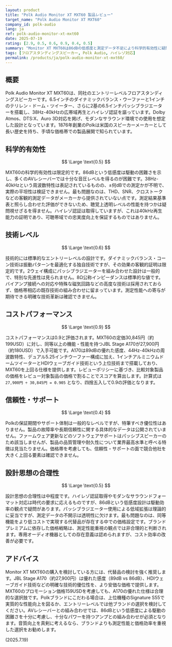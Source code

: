 ```yaml
---
layout: product
title: "Polk Audio Monitor XT MXT60 製品レビュー"
target_name: "Polk Audio Monitor XT MXT60"
company_id: polk-audio
lang: ja
ref: polk-audio-monitor-xt-mxt60
date: 2025-07-19
rating: [2.9, 0.5, 0.6, 0.9, 0.4, 0.5]
summary: "Monitor XT MXT60は86dBの低感度と測定データ不足により科学的有効性に疑問が残るものの、JBL Stage A170が僅かに安価なためコストパフォーマンスは0.9と評価されます。"
tags: [フロアスタンディングスピーカー, Polk Audio, ハイレゾ対応]
permalink: /products/ja/polk-audio-monitor-xt-mxt60/
---
```


## 概要

Polk Audio Monitor XT MXT60は、同社のエントリーレベルフロアスタンディングスピーカーです。6.5インチのダイナミックバランス・ウーファーと1インチのテリレン・ドーム・ツイーター、さらに2基の6.5インチパッシブラジエーターを搭載し、38Hz-40kHzの広帯域再生とハイレゾ認証を謳っています。Dolby Atmos、DTS:X、Auro 3D対応を掲げ、モダンなサラウンド環境での使用を想定した設計となっています。1876年創業のPolkは米国のスピーカーメーカーとして長い歴史を持ち、手頃な価格帯での製品展開で知られています。

## 科学的有効性

$$ \Large \text{0.5} $$

MXT60の科学的有効性は限定的です。86dBという低感度は駆動の困難さを示し、多くのAVレシーバーでは十分な音圧レベルを得るのが困難です。38Hz-40kHzという周波数特性は表記されているものの、±何dBでの測定かが不明で、実際の平坦性は検証できません。最も問題なのは、THD、SNR、クロストークなどの客観的測定データがメーカーから提供されていない点です。測定結果基準表と照らし合わせた評価ができないため、聴覚上透明レベルの性能を持つかは疑問視せざるを得ません。ハイレゾ認証は取得していますが、これは40kHz再生能力の証明であり、可聴帯域での忠実度向上を保証するものではありません。

## 技術レベル

$$ \Large \text{0.6} $$

技術的には標準的なエントリーレベルの設計です。ダイナミックバランス・コーン技術は振動パターンを最適化する独自技術ですが、その効果の客観的証明は限定的です。2ウェイ構成にパッシブラジエーターを組み合わせた設計は一般的で、特別な先進性は見られません。8Ω公称インピーダンスは標準的な値です。バイアンプ接続への対応や特殊な磁気回路などの高度な技術は採用されておらず、価格帯相応の既存技術の組み合わせに留まっています。測定性能への寄与が期待できる明確な技術革新は確認できません。

## コストパフォーマンス

$$ \Large \text{0.9} $$

コストパフォーマンスは0.9と評価されます。MXT60の定価30,845円（約199USD）に対し、同等以上の機能・性能を持つJBL Stage A170が27,900円（約180USD）で入手可能です。A170は89dBの優れた感度、44Hz-40kHzの周波数特性、デュアル5.25インチウーファー構成に加え、1インチアルミニウムドームツイーターとHDIウェーブガイド技術という上位技術まで搭載しており、MXT60を上回る仕様を提供します。レビューポリシーに基づき、比較対象製品の価格をレビュー対象製品の価格で割ることでスコアを算出します。計算式は `27,900円 ÷ 30,845円 = 0.905` となり、四捨五入して0.9の評価となります。

## 信頼性・サポート

$$ \Large \text{0.4} $$

Polkの保証期間やサポート体制は一般的なレベルですが、特筆すべき優位性はありません。製品の故障率や長期信頼性に関する具体的なデータは公開されていません。ファームウェア更新などのソフトウェアサポートはパッシブスピーカーのため該当しませんが、製品の品質管理や耐久性について業界最高水準と呼べる特徴は見当たりません。価格帯を考慮しても、信頼性・サポートの面で競合他社を大きく上回る要素は確認できません。

## 設計思想の合理性

$$ \Large \text{0.5} $$

設計思想の合理性は中程度です。ハイレゾ認証取得やモダンなサラウンドフォーマット対応は時代の要求に応えるものですが、86dBという低感度設計は駆動効率の観点で疑問があります。パッシブラジエーター使用による低域拡張は理論的に妥当ですが、測定データの不開示は透明性に欠けます。最も問題なのは、同等機能をより低コストで実現する代替品が存在する中での価格設定です。ブランドプレミアムに依存した価格戦略は、測定性能重視の観点では非合理的と判断されます。専用オーディオ機器としての存在意義は認められますが、コスト効率の改善が必要です。

## アドバイス

Monitor XT MXT60の購入を検討している方には、代替品の検討を強く推奨します。JBL Stage A170（約27,900円）は優れた感度（89dB vs 86dB）、HDIウェーブガイド技術などの明確な技術的優位性を、より安価な価格で提供します。MXT60のプロモーション価格159USDを考慮しても、A170の優れた仕様は合理的な選択肢です。Polkブランドにこだわる場合は、上位機種のSignature S55で実質的な性能向上を図るか、エントリーレベルでは他ブランドの選択を検討してください。AVレシーバーとの組み合わせでは、86dBという低感度による駆動の困難さを十分に考慮し、十分なパワーを持つアンプとの組み合わせが必須となります。音質向上を真剣に考えるなら、ブランドよりも測定性能と価格効率を重視した選択をお勧めします。

(2025.7.19)